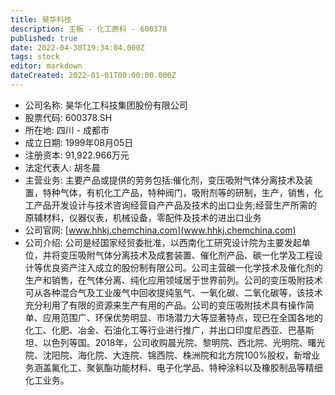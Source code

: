 ```yaml
---
title: 昊华科技
description: 主板 - 化工原料 - 600378
published: true
date: 2022-04-30T19:34:04.000Z
tags: stock
editor: markdown
dateCreated: 2022-01-01T00:00:00.000Z
---
```


- 公司名称: 昊华化工科技集团股份有限公司
- 股票代码: 600378.SH
- 所在地: 四川 - 成都市
- 成立日期: 1999年08月05日
- 注册资本: 91,922.966万元
- 法定代表人: 胡冬晨
- 主营业务: 主要产品或提供的劳务包括:催化剂，变压吸附气体分离技术及装置，特种气体，有机化工产品，特种阀门，吸附剂等的研制，生产，销售，化工产品开发设计与技术咨询经营自产产品及技术的出口业务;经营生产所需的原辅材料，仪器仪表，机械设备，零配件及技术的进出口业务
- 公司官网: [www.hhkj.chemchina.com](www.hhkj.chemchina.com)
- 公司介绍: 公司是经国家经贸委批准，以西南化工研究设计院为主要发起单位，并将变压吸附气体分离技术及成套装置、催化剂产品、碳一化学及工程设计等优良资产注入成立的股份制有限公司。公司主营碳一化学技术及催化剂的生产和销售，在气体分离、纯化应用领域居于世界前列。公司的变压吸附技术可从各种混合气及工业废气中回收提纯氢气、一氧化碳、二氧化碳等，该技术充分利用了有限的资源来生产有用的产品。公司的变压吸附技术具有操作简单、应用范围广、环保优势明显、市场潜力大等显著特点，现已在全国各地的化工、化肥、冶金、石油化工等行业进行推广，并出口印度尼西亚、巴基斯坦、以色列等国。2018年，公司收购晨光院、黎明院、西北院、光明院、曙光院、沈阳院、海化院、大连院、锦西院、株洲院和北方院100%股权，新增业务涵盖氟化工、聚氨酯功能材料、电子化学品、特种涂料以及橡胶制品等精细化工业务。


